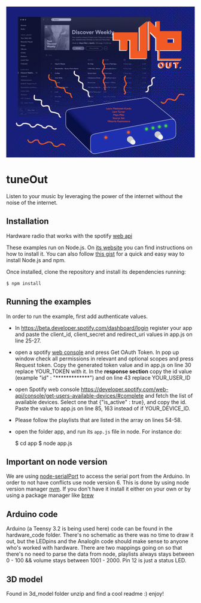 ![alt spotify radio box](splash_names.png)

# tuneOut
Listen to your music by leveraging the power of the internet without the noise of the internet.

## Installation
Hardware radio that works with the spotify [web api](https://developer.spotify.com/web-api/)

These examples run on Node.js. On [its website](http://www.nodejs.org/download/) you can find instructions on how to install it. You can also follow [this gist](https://gist.github.com/isaacs/579814) for a quick and easy way to install Node.js and npm.

Once installed, clone the repository and install its dependencies running:

    $ npm install

## Running the examples
In order to run the example, first add authenticate values.

- In https://beta.developer.spotify.com/dashboard/login register your app and paste the client_id, client_secret and redirect_uri values in app.js on line 25-27.
- open a spotify [web console](https://developer.spotify.com/web-api/console/get-current-user) and  press Get OAuth Token. In pop up window check all permissions in relevant and optional scopes and press Request token. Copy the generated token value and in app.js on line 30 replace YOUR_TOKEN with it. In the **response section** copy the id value (example "id" : "*************") and on line 43 replace YOUR_USER_ID
- open Spotify web console https://developer.spotify.com/web-api/console/get-users-available-devices/#complete and fetch the list of available devices. Select one that {"is_active" : true}, and copy the id. Paste the value to app.js on line 85, 163 instead of if YOUR_DEVICE_ID.
- Please follow the playlists that are listed in the array on lines 54-58.

- open the folder app, and run its `app.js` file in node. For instance do:

    $ cd app
    $ node app.js

## Important on node version
We are using [node-serialPort](https://www.npmjs.com/package/serialport) to access the serial port from the Arduino. In order to not have conflicts use node version 6. This is done by using node version manager [nvm](https://github.com/creationix/nvm). If you don't have it install it either on your own or by using a package manager like [brew](https://brew.sh/)

## Arduino code
Arduino (a Teensy 3.2 is being used here) code can be found in the hardware_code folder. There's no schematic as there was no time to draw it out, but the LEDpins and the AnalogIn code should make sense to anyone who's worked with hardware. There are two mappings going on so that there's no need to parse the data from node, playlists always stays between 0 - 100 && volume stays between 1001 - 2000. Pin 12 is just a status LED.

## 3D model
Found in 3d_model folder unzip and find a cool readme :) enjoy!
